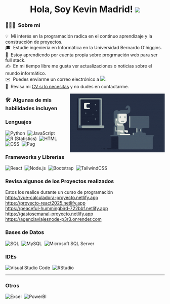 <h1 align="center">
Hola, Soy Kevin Madrid!
	<a href="https://github.com/Keeviin-M" target="_self">
		<img src="https://media.giphy.com/media/hvRJCLFzcasrR4ia7z/giphy.gif" width="30">
	</a>
</h1>


### 👨🏻‍💻 &nbsp;Sobre mí

💡 &nbsp;Mi interés en la programación radica en el continuo aprendizaje y la construcción de proyectos.\
🎓 &nbsp;Estudie ingeniería en Informática en la Universidad Bernardo O'higgins.\
🌱 &nbsp;Estoy aprendiendo por cuenta propia sobre progrmación web para ser full stack.\
✍️ &nbsp;En mi tiempo libre me gusta ver actualizaciones o noticias sobre el mundo informático.\
✉️ &nbsp;Puedes enviarme un correo electrónico a <a href="mailto:kevin.mb1881@gmail.com"><img src="https://img.shields.io/badge/-kevin.mb1881@gmail.com-D14836?style=flat&logo=Gmail&logoColor=white"/></a>.\
📄 &nbsp;Revisa mi [CV si lo necesitas](https://github.com/Keeviin-M/Keeviin-M/raw/main/KevinM_CV.pdf) y no dudes en contactarme.

<img alt="Night Coding" src="https://raw.githubusercontent.com/AVS1508/AVS1508/master/assets/Night-Coding.gif" align="right"/>

### 🛠 &nbsp;Algunas de mis habilidades incluyen
### Lenguajes
![Python](https://img.shields.io/badge/-Python-05122A?style=flat&logo=python)&nbsp;
![JavaScript](https://img.shields.io/badge/-JavaScript-05122A?style=flat&logo=javascript)&nbsp;
![R (Statistics)](https://img.shields.io/badge/-R-05122A?style=flat&logo=R&logoColor=276DC3)&nbsp;
![HTML](https://img.shields.io/badge/-HTML-05122A?style=flat&logo=HTML5)&nbsp;
![CSS](https://img.shields.io/badge/-CSS-05122A?style=flat&logo=CSS3&logoColor=1572B6)&nbsp;
![Pug](https://img.shields.io/badge/Pug-654321?style=flat&logo=pug&logoColor=white)
### Frameworks y Librerías
![React](https://img.shields.io/badge/-React-05122A?style=flat&logo=react)&nbsp;
![Node.js](https://img.shields.io/badge/-Node.js-05122A?style=flat&logo=node.js)&nbsp;
![Bootstrap](https://img.shields.io/badge/-Bootstrap-05122A?style=flat&logo=bootstrap&logoColor=563D7C)&nbsp;
![TailwindCSS](https://img.shields.io/badge/tailwindcss-%2338B2AC.svg?style=flat&logo=tailwind-css&logoColor=white)

### Revisa algunos de los Proyectos realizados
Estos los realice durante un curso de programación \
https://vue-calculadora-proyecto.netlify.app \
https://proyecto-react2025.netlify.app \
https://peaceful-hummingbird-722bbf.netlify.app \
https://gastosemanal-proyecto.netlify.app \
https://agenciaviajesnode-p3r3.onrender.com

### Bases de Datos
![SQL](https://img.shields.io/badge/SQL-000000?style=flat&logo=sql&logoColor=white)&nbsp;
![MySQL](https://img.shields.io/badge/mysql-%2300f.svg?style=flat&logo=mysql&logoColor=white)&nbsp;
![Microsoft SQL Server](https://img.shields.io/badge/Microsoft%20SQL%20Server-CC2927?style=flat&logo=microsoft-sql-server&logoColor=white)

### IDEs
![Visual Studio Code](https://img.shields.io/badge/-Visual%20Studio%20Code-05122A?style=flat&logo=visual-studio-code&logoColor=007ACC)&nbsp;
![RStudio](https://img.shields.io/badge/-RStudio-05122A?style=flat&logo=rstudio)

---

### Otros
![Excel](https://img.shields.io/badge/Microsoft_Excel-217346?style=flat&logo=microsoft-excel&logoColor=white)&nbsp;
![PowerBI](https://img.shields.io/badge/Power_BI-FFBE00?style=flat&logo=Power-BI&logoColor=white)
